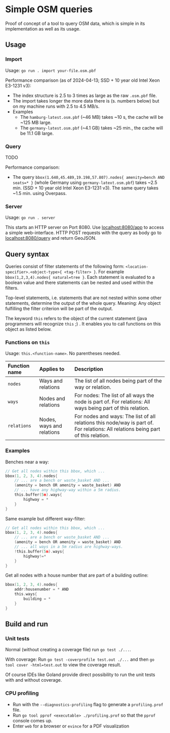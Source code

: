 # Simple OSM queries

Proof of concept of a tool to query OSM data, which is simple in its implementation as well as its usage.

## Usage

### Import

Usage: `go run . import your-file.osm.pbf`

Performance comparison (as of 2024-04-13; SSD + 10 year old Intel Xeon E3-1231 v3):
* The index structure is 2.5 to 3 times as large as the raw `.osm.pbf` file.
* The import takes longer the more data there is (s. numbers below) but on my machine runs with 2.5 to 4.5 MB/s.
* Examples
  * The `hamburg-latest.osm.pbf` (~46 MB) takes ~10 s, the cache will be ~125 MB large.
  * The `germany-latest.osm.pbf` (~4.1 GB) takes ~25 min., the cache will be 11.1 GB large.

### Query

TODO

Performance comparison:
* The query `bbox(1.640,45.489,19.198,57.807).nodes{ amenity=bench AND seats=* }` (whole Germany using `germany-latext.osm.pbf`) takes ~2.5 min. (SSD + 10 year old Intel Xeon E3-1231 v3). The same query takes ~1.5 min. using Overpass.

### Server

Usage: `go run . server`

This starts an HTTP server on Port 8080. Use [localhost:8080/app](http://localhost:8080/app) to access a simple web-interface.
HTTP POST requests with the query as body go to [localhost:8080/query](http://localhost:8080/query) and return GeoJSON.

## Query syntax

Queries consist of filter statements of the following form: `<location-specifier>.<object-type>{ <tag-filter> }`.
For example `bbox(1,2,3,4).nodes{ natural=tree }`.
Each statement is evaluated to a boolean value and there statements can be nested and used within the filters.

Top-level statements, i.e. statements that are not nested within some other statements, determine the output of the whole query.
Meaning: Any object fulfilling the filter criterion will be part of the output.

The keyword `this` refers to the object of the current statement (java programmers will recognize `this` ;) .
It enables you to call functions on this object as listed below.

### Functions on `this`

Usage: `this.<function-name>`.
No parentheses needed.

| Function name | Applies to                | Description                                                                                                                       |
|:--------------|:--------------------------|:----------------------------------------------------------------------------------------------------------------------------------|
| `nodes`       | Ways and relations        | The list of all nodes being part of the way or relation.                                                                          |
| `ways`        | Nodes and relations       | For nodes: The list of all ways the node is part of. For relations: All ways being part of this relation.                         |
| `relations`   | Nodes, ways and relations | For nodes and ways: The list of all relations this node/way is part of. For relations: All relations being part of this relation. |

### Examples

Benches near a way:

```go
// Get all nodes within this bbox, which ...
bbox(1, 2, 3, 4).nodes{
    // ... are a bench or waste_basket AND ...
    (amenity = bench OR amenity = waste_basket) AND
    // ... have any highway-way within a 5m radius.
    this.buffer(5m).ways{
        highway = *
    }
}
```

Same example but different way-filter:

```go
// Get all nodes within this bbox, which ...
bbox(1, 2, 3, 4).nodes{
    // ... are a bench or waste_basket AND ...
    (amenity = bench OR amenity = waste_basket) AND
    // ... all ways in a 5m radius are highway-ways.
    !this.buffer(5m).ways{
        highway!=*
    }
}
```

Get all nodes with a house number that are part of a building outline:

```go
bbox(1, 2, 3, 4).nodes{
    addr:housenumber = * AND
    this.ways{
        building = *
    }
}
```

## Build and run

### Unit tests

Normal (without creating a coverage file) run `go test ./...`.

With coverage: Run `go test -coverprofile test.out ./...` and then `go tool cover -html=test.out` to view the coverage result.

Of course IDEs like Goland provide direct possibility to run the unit tests with and without coverage.

### CPU profiling

* Run with the `--diagnostics-profiling` flag to generate a `profiling.prof` file.
* Run `go tool pprof <executable> ./profiling.prof` so that the `pprof` console comes up.
* Enter `web` for a browser or `evince` for a PDF visualization